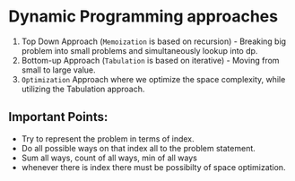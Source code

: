 # Dynamic Programming approaches

1. Top Down Approach (``Memoization`` is based on recursion) - Breaking big problem into small problems and simultaneously lookup into dp.
2. Bottom-up Approach (``Tabulation`` is based on iterative) -  Moving from small to large value.
3. ``Optimization`` Approach where we optimize the space complexity, while utilizing the Tabulation approach.

## Important Points:

- Try to represent the problem in terms of index.
- Do all possible ways on that index all to the problem statement.
- Sum all ways, count of all ways, min of all ways
- whenever there is index there must be possibilty of space optimization.
